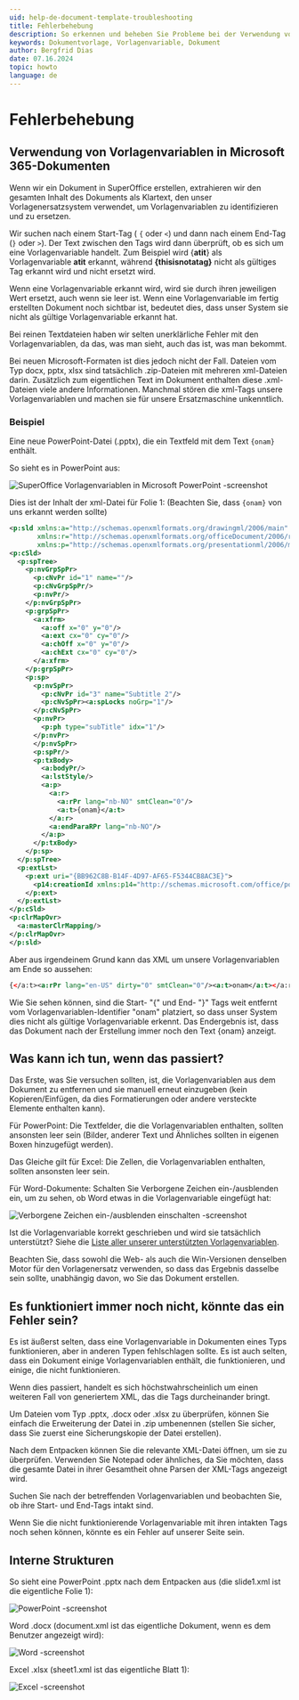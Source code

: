 ```yaml
---
uid: help-de-document-template-troubleshooting
title: Fehlerbehebung
description: So erkennen und beheben Sie Probleme bei der Verwendung von SuperOffice-Vorlagenvariablen in Microsoft 365-Dokumenten.
keywords: Dokumentvorlage, Vorlagenvariable, Dokument
author: Bergfrid Dias
date: 07.16.2024
topic: howto
language: de
---
```


# Fehlerbehebung

## Verwendung von Vorlagenvariablen in Microsoft 365-Dokumenten

Wenn wir ein Dokument in SuperOffice erstellen, extrahieren wir den gesamten Inhalt des Dokuments als Klartext, den unser Vorlagenersatzsystem verwendet, um Vorlagenvariablen zu identifizieren und zu ersetzen.

Wir suchen nach einem Start-Tag ( `{` oder `<`) und dann nach einem End-Tag (`}` oder `>`). Der Text zwischen den Tags wird dann überprüft, ob es sich um eine Vorlagenvariable handelt. Zum Beispiel wird {**atit**} als Vorlagenvariable **atit** erkannt, während **{thisisnotatag}** nicht als gültiges Tag erkannt wird und nicht ersetzt wird.

Wenn eine Vorlagenvariable erkannt wird, wird sie durch ihren jeweiligen Wert ersetzt, auch wenn sie leer ist. Wenn eine Vorlagenvariable im fertig erstellten Dokument noch sichtbar ist, bedeutet dies, dass unser System sie nicht als gültige Vorlagenvariable erkannt hat.

Bei reinen Textdateien haben wir selten unerklärliche Fehler mit den Vorlagenvariablen, da das, was man sieht, auch das ist, was man bekommt.

Bei neuen Microsoft-Formaten ist dies jedoch nicht der Fall. Dateien vom Typ docx, pptx, xlsx sind tatsächlich .zip-Dateien mit mehreren xml-Dateien darin. Zusätzlich zum eigentlichen Text im Dokument enthalten diese .xml-Dateien viele andere Informationen. Manchmal stören die xml-Tags unsere Vorlagenvariablen und machen sie für unsere Ersatzmaschine unkenntlich.

### Beispiel

Eine neue PowerPoint-Datei (.pptx), die ein Textfeld mit dem Text `{onam}` enthält.

So sieht es in PowerPoint aus:

![SuperOffice Vorlagenvariablen in Microsoft PowerPoint -screenshot][img1]

Dies ist der Inhalt der xml-Datei für Folie 1: (Beachten Sie, dass `{onam}` von uns erkannt werden sollte)

```xml
<p:sld xmlns:a="http://schemas.openxmlformats.org/drawingml/2006/main"
       xmlns:r="http://schemas.openxmlformats.org/officeDocument/2006/relationships"
       xmlns:p="http://schemas.openxmlformats.org/presentationml/2006/main">
<p:cSld>
  <p:spTree>
    <p:nvGrpSpPr>
      <p:cNvPr id="1" name=""/>
      <p:cNvGrpSpPr/>
      <p:nvPr/>
    </p:nvGrpSpPr>
    <p:grpSpPr>
      <a:xfrm>
        <a:off x="0" y="0"/>
        <a:ext cx="0" cy="0"/>
        <a:chOff x="0" y="0"/>
        <a:chExt cx="0" cy="0"/>
      </a:xfrm>
    </p:grpSpPr>
    <p:sp>
      <p:nvSpPr>
        <p:cNvPr id="3" name="Subtitle 2"/>
        <p:cNvSpPr><a:spLocks noGrp="1"/>
      </p:cNvSpPr>
      <p:nvPr>
        <p:ph type="subTitle" idx="1"/>
      </p:nvPr>
      </p:nvSpPr>
      <p:spPr/>
      <p:txBody>
        <a:bodyPr/>
        <a:lstStyle/>
        <a:p>
          <a:r>
            <a:rPr lang="nb-NO" smtClean="0"/>
            <a:t>{onam}</a:t>
          </a:r>
          <a:endParaRPr lang="nb-NO"/>
        </a:p>
      </p:txBody>
    </p:sp>
  </p:spTree>
  <p:extLst>
    <p:ext uri="{BB962C8B-B14F-4D97-AF65-F5344CB8AC3E}">
      <p14:creationId xmlns:p14="http://schemas.microsoft.com/office/powerpoint/2010/main" val="3005012355"/>
    </p:ext>
  </p:extLst>
</p:cSld>
<p:clrMapOvr>
  <a:masterClrMapping/>
</p:clrMapOvr>
</p:sld>
```

Aber aus irgendeinem Grund kann das XML um unsere Vorlagenvariablen am Ende so aussehen:

```xml
{</a:t><a:rPr lang="en-US" dirty="0" smtClean="0"/><a:t>onam</a:t></a:r><a:r><a:rPr lang="en-US" smtClean="0"/><a:t>}
```

Wie Sie sehen können, sind die Start- "{" und End- "}" Tags weit entfernt vom Vorlagenvariablen-Identifier "onam" platziert, so dass unser System dies nicht als gültige Vorlagenvariable erkennt. Das Endergebnis ist, dass das Dokument nach der Erstellung immer noch den Text {onam} anzeigt.

## Was kann ich tun, wenn das passiert?

Das Erste, was Sie versuchen sollten, ist, die Vorlagenvariablen aus dem Dokument zu entfernen und sie manuell erneut einzugeben (kein Kopieren/Einfügen, da dies Formatierungen oder andere versteckte Elemente enthalten kann).

Für PowerPoint: Die Textfelder, die die Vorlagenvariablen enthalten, sollten ansonsten leer sein (Bilder, anderer Text und Ähnliches sollten in eigenen Boxen hinzugefügt werden).

Das Gleiche gilt für Excel: Die Zellen, die Vorlagenvariablen enthalten, sollten ansonsten leer sein.

Für Word-Dokumente: Schalten Sie Verborgene Zeichen ein-/ausblenden ein, um zu sehen, ob Word etwas in die Vorlagenvariable eingefügt hat:

![Verborgene Zeichen ein-/ausblenden einschalten -screenshot][img2]

Ist die Vorlagenvariable korrekt geschrieben und wird sie tatsächlich unterstützt? Siehe die [Liste aller unserer unterstützten Vorlagenvariablen][1].

Beachten Sie, dass sowohl die Web- als auch die Win-Versionen denselben Motor für den Vorlagenersatz verwenden, so dass das Ergebnis dasselbe sein sollte, unabhängig davon, wo Sie das Dokument erstellen.

## Es funktioniert immer noch nicht, könnte das ein Fehler sein?

Es ist äußerst selten, dass eine Vorlagenvariable in Dokumenten eines Typs funktionieren, aber in anderen Typen fehlschlagen sollte. Es ist auch selten, dass ein Dokument einige Vorlagenvariablen enthält, die funktionieren, und einige, die nicht funktionieren.

Wenn dies passiert, handelt es sich höchstwahrscheinlich um einen weiteren Fall von generiertem XML, das die Tags durcheinander bringt.

Um Dateien vom Typ .pptx, .docx oder .xlsx zu überprüfen, können Sie einfach die Erweiterung der Datei in .zip umbenennen (stellen Sie sicher, dass Sie zuerst eine Sicherungskopie der Datei erstellen).

Nach dem Entpacken können Sie die relevante XML-Datei öffnen, um sie zu überprüfen. Verwenden Sie Notepad oder ähnliches, da Sie möchten, dass die gesamte Datei in ihrer Gesamtheit ohne Parsen der XML-Tags angezeigt wird.

Suchen Sie nach der betreffenden Vorlagenvariablen und beobachten Sie, ob ihre Start- und End-Tags intakt sind.

Wenn Sie die nicht funktionierende Vorlagenvariable mit ihren intakten Tags noch sehen können, könnte es ein Fehler auf unserer Seite sein.

## Interne Strukturen

So sieht eine PowerPoint .pptx nach dem Entpacken aus (die slide1.xml ist die eigentliche Folie 1):

![PowerPoint -screenshot][img4]

Word .docx (document.xml ist das eigentliche Dokument, wenn es dem Benutzer angezeigt wird):

![Word -screenshot][img5]

Excel .xlsx (sheet1.xml ist das eigentliche Blatt 1):

![Excel -screenshot][img6]

<!-- Referenced links -->
[1]: ../variables/index.md

<!-- Referenced images -->
[img1]: ../../../../media/loc/en/document/troubleshoot-tempvar.png
[img2]: ../../../../media/loc/en/document/troubleshoot-tempvar-1.png
[img4]: ../../../../media/loc/en/document/troubleshoot-tempvar-2.png
[img5]: ../../../../media/loc/en/document/troubleshoot-tempvar-3.png
[img6]: ../../../../media/loc/en/document/troubleshoot-tempvar-4.png
